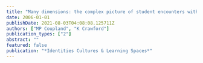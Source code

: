 ```yaml
---
title: "Many dimensions: the complex picture of student encounters with a computer algebra system"
date: 2006-01-01
publishDate: 2021-08-03T04:08:08.125711Z
authors: ["MP Coupland", "K Crawford"]
publication_types: ["2"]
abstract: ""
featured: false
publication: "*Identities Cultures & Learning Spaces*"
---
```


